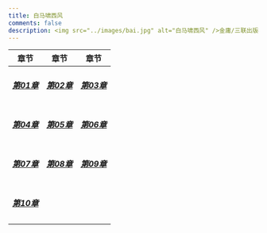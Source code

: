 ```yaml
---
title: 白马啸西风
comments: false
description: <img src="../images/bai.jpg" alt="白马啸西风" />金庸/三联出版社/1980版<br /><span id="busuanzi_container_page_pv">大侠留步 <span id="busuanzi_value_page_pv"></span> 回</span>
---
```


|章节|章节|章节|
|:-:|:-:|:-:|
|<h5>[第01章](/book/bai/01.html)</h5>|<h5>[第02章](/book/bai/02.html)</h5>|<h5>[第03章](/book/bai/03.html)</h5>|
|<h5>[第04章](/book/bai/04.html)</h5>|<h5>[第05章](/book/bai/05.html)</h5>|<h5>[第06章](/book/bai/06.html)</h5>|
|<h5>[第07章](/book/bai/07.html)</h5>|<h5>[第08章](/book/bai/08.html)</h5>|<h5>[第09章](/book/bai/09.html)</h5>|
|<h5>[第10章](/book/bai/10.html)</h5>||&ensp;|
